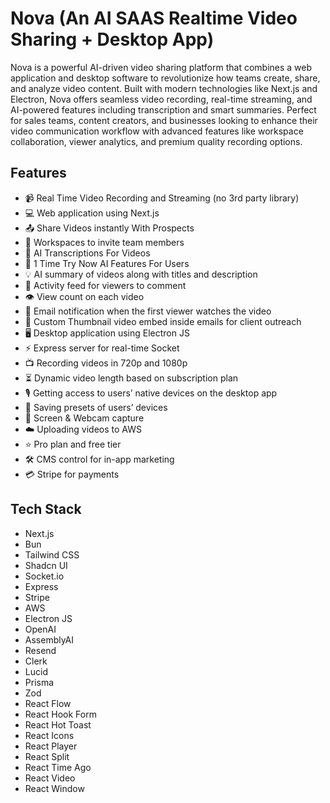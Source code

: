 # Nova (An AI SAAS Realtime Video Sharing + Desktop App)

Nova is a powerful AI-driven video sharing platform that combines a web application and desktop software to revolutionize how teams create, share, and analyze video content. Built with modern technologies like Next.js and Electron, Nova offers seamless video recording, real-time streaming, and AI-powered features including transcription and smart summaries. Perfect for sales teams, content creators, and businesses looking to enhance their video communication workflow with advanced features like workspace collaboration, viewer analytics, and premium quality recording options.

## Features

- 📹 Real Time Video Recording and Streaming (no 3rd party library)
- 💻 Web application using Next.js
- 📤 Share Videos instantly With Prospects
- 👥 Workspaces to invite team members
- 📝 AI Transcriptions For Videos
- 🤖 1 Time Try Now AI Features For Users
- 💡 AI summary of videos along with titles and description
- 💬 Activity feed for viewers to comment
- 👁️ View count on each video
- 📧 Email notification when the first viewer watches the video
- 📸 Custom Thumbnail video embed inside emails for client outreach
- 🖥️ Desktop application using Electron JS
- ⚡ Express server for real-time Socket
- 📺 Recording videos in 720p and 1080p
- ⏳ Dynamic video length based on subscription plan
- 🎙️ Getting access to users’ native devices on the desktop app
- 📂 Saving presets of users’ devices
- 🎥 Screen & Webcam capture
- ☁️ Uploading videos to AWS
- ⭐ Pro plan and free tier
- 🛠️ CMS control for in-app marketing
- 💳 Stripe for payments

## Tech Stack

- Next.js
- Bun
- Tailwind CSS
- Shadcn UI
- Socket.io
- Express
- Stripe
- AWS
- Electron JS
- OpenAI
- AssemblyAI
- Resend
- Clerk
- Lucid
- Prisma
- Zod
- React Flow
- React Hook Form
- React Hot Toast
- React Icons
- React Player
- React Split
- React Time Ago
- React Video
- React Window
